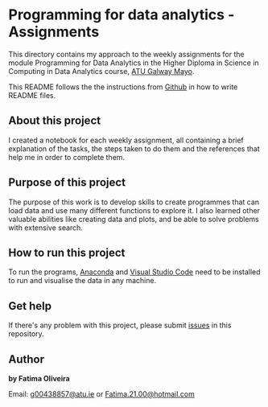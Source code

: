 # Programming for data analytics - Assignments

This directory contains my approach to the weekly assignments for the module Programming for Data Analytics in the Higher Diploma in Science in Computing in Data Analytics course, [ATU Galway Mayo](https://www.gmit.ie/).
 
This README follows the the instructions from [Github](https://docs.github.com/en/repositories/managing-your-repositorys-settings-and-features/customizing-your-repository/about-readmes) in how to write README files.

## About this project

I created a notebook for each weekly assignment, all containing a brief explanation of the tasks, the steps taken to do them and the references that help me in order to complete them.

## Purpose of this project

The purpose of this work is to develop skills to create programmes that can load data and use many different functions to explore it. I also learned other valuable abilities like creating data and plots, and be able to solve problems with extensive search.

## How to run this project

To run the programs, [Anaconda](https://www.anaconda.com/) and [Visual Studio Code](https://code.visualstudio.com/) need to be installed to run and visualise the data in any machine.

## Get help

If there's any problem with this project, please submit [issues](https://github.com/FatimaBOliveira/Programming-for-data-analytics/issues) in this repository.

## Author

**by Fatima Oliveira** 

Email: g00438857@atu.ie or Fatima.21.00@hotmail.com